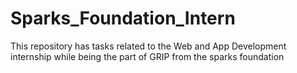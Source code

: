 # Sparks_Foundation_Intern
This repository has tasks related to the Web and App Development internship while being the part of GRIP from the sparks foundation
